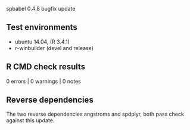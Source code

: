spbabel 0.4.8 bugfix update

## Test environments

* ubuntu 14.04, (R 3.4.1)
* r-winbuilder (devel and release)

## R CMD check results

0 errors | 0 warnings | 0 notes

## Reverse dependencies

The two reverse dependencies angstroms and spdplyr, 
both pass check against this update. 

